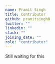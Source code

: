 ```yaml
---
name: Pramit Singh
title: Contributor
github: pramitsingh0
twitter: ""
linkedin: ""
slack: ""
joining_date: ""
role: "contributor"
---
```


Still waiting for this
